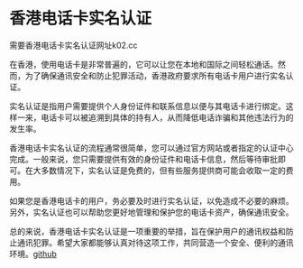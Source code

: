 # 香港电话卡实名认证

需要香港电话卡实名认证网址k02.cc

在香港，使用电话卡是非常普遍的，它可以让您在本地和国际之间轻松通话。然而，为了确保通讯安全和防止犯罪活动，香港政府要求所有电话卡用户进行实名认证。

实名认证是指用户需要提供个人身份证件和联系信息以便与其电话卡进行绑定。这样一来，电话卡可以被追溯到具体的持有人，从而降低电话诈骗和其他违法行为的发生率。

香港电话卡实名认证的流程通常很简单，您可以通过官方网站或者指定的认证中心完成。一般来说，您只需要提供有效的身份证件和电话卡信息，然后等待审批即可。在大多数情况下，实名认证是免费的，但有些服务提供商可能会收取一定的费用。

如果您是香港电话卡的用户，务必要及时进行实名认证，以免造成不必要的麻烦。另外，实名认证也可以帮助您更好地管理和保护您的电话卡资产，确保通讯安全。

总的来说，香港电话卡实名认证是一项重要的举措，旨在保护用户的通讯权益和防止通讯犯罪。希望大家都能够认真对待这项工作，共同营造一个安全、便利的通讯环境。[github](https://github.com)